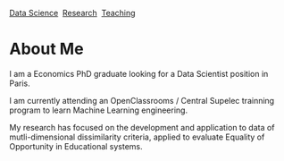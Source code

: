 <HTML>

<a href="NotHomePage.html">Data Science</a>&nbsp;&nbsp;<a href="NotHomePage.html">Research</a>&nbsp;&nbsp;<a href="NotHomePage.html">Teaching</a>



<body>
<h1> About Me </h1>

<p>I am a Economics PhD graduate looking for a Data Scientist position in Paris.</p>

<p>I am currently attending an OpenClassrooms / Central Supelec trainning program to learn Machine Learning engineering.</p>

<p>My research has focused on the development and application to data of mutli-dimensional dissimilarity criteria, applied to evaluate Equality of Opportunity in      Educational systems.</p>
</body>

</HTML>
